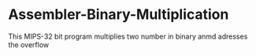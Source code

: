 # Assembler-Binary-Multiplication
This MIPS-32 bit program multiplies two number in binary anmd adresses the overflow
